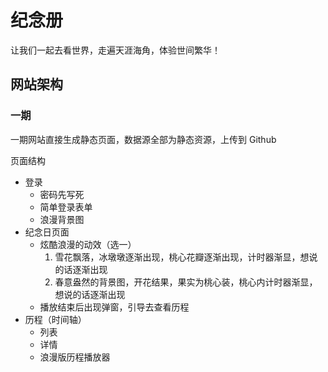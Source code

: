 # 纪念册

让我们一起去看世界，走遍天涯海角，体验世间繁华！

## 网站架构

### 一期

一期网站直接生成静态页面，数据源全部为静态资源，上传到 Github

页面结构

- 登录
  - 密码先写死
  - 简单登录表单
  - 浪漫背景图
- 纪念日页面
  - 炫酷浪漫的动效（选一）
    1. 雪花飘落，冰墩墩逐渐出现，桃心花瓣逐渐出现，计时器渐显，想说的话逐渐出现
    2. 春意盎然的背景图，开花结果，果实为桃心装，桃心内计时器渐显，想说的话逐渐出现
  - 播放结束后出现弹窗，引导去查看历程
- 历程（时间轴）
  - 列表
  - 详情
  - 浪漫版历程播放器

